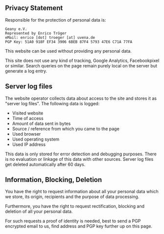 Privacy Statement
-----------------

Responsible for the protection of personal data is:
```
Geany e.V.
Represented by Enrico Tröger
eMail: enrico [dot] troeger [at] uvena.de
PGP Key: 51A0 918F EF34 3906 6BEB 87F4 5793 47E6 C71A 77FA
```

This website can be used without providing any personal data.

This site does not use any kind of tracking, Google Analytics, Facebookpixel or similar.
Search queries on the page remain purely local on the server but generate a log entry.


## Server log files

The website operator collects data about access to the site and stores it
as "server log files". The following data is logged:

- Visited website
- Time of access
- Amount of data sent in bytes
- Source / reference from which you came to the page
- Used browser
- Used operating system
- Used IP address

This data is only stored for error detection and debugging purposes. There is no evaluation or linkage of this data with other sources.
Server log files get deleted automatically after 60 days.


## Information, Blocking, Deletion

You have the right to request information about all your personal data which we store, its origin, recipients and the purpose of data processing.

Furthermore, you have the right to request rectification, blocking and deletion of all your personal data.

For such requests a proof of identity is needed, best to send a PGP encrypted email to us, find address and PGP key further up on this page.
